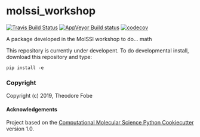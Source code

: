 molssi_workshop
==============================
[//]: # (Badges)
[![Travis Build Status](https://travis-ci.org/REPLACE_WITH_OWNER_ACCOUNT/molssi_workshop.png)](https://travis-ci.org/REPLACE_WITH_OWNER_ACCOUNT/molssi_workshop)
[![AppVeyor Build status](https://ci.appveyor.com/api/projects/status/REPLACE_WITH_APPVEYOR_LINK/branch/master?svg=true)](https://ci.appveyor.com/project/REPLACE_WITH_OWNER_ACCOUNT/molssi_workshop/branch/master)
[![codecov](https://codecov.io/gh/REPLACE_WITH_OWNER_ACCOUNT/molssi_workshop/branch/master/graph/badge.svg)](https://codecov.io/gh/REPLACE_WITH_OWNER_ACCOUNT/molssi_workshop/branch/master)

A package developed in the MolSSI workshop to do... math


This repository is currently under developent. To do  developmental install, download this repository and type:

`pip install -e`

### Copyright

Copyright (c) 2019, Theodore Fobe


#### Acknowledgements
 
Project based on the 
[Computational Molecular Science Python Cookiecutter](https://github.com/molssi/cookiecutter-cms) version 1.0.
